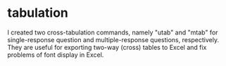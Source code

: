 # tabulation
I created two cross-tabulation commands, namely "utab" and "mtab" for single-response question and multiple-response questions, respectively.
They are useful for exporting two-way (cross) tables to Excel and fix problems of font display in Excel. 
